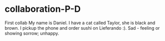 # collaboration-P-D
First collab
My name is Daniel. I have a cat called Taylor, she is black and brown.
I pickup the phone and order sushi on Lieferando :).
Sad - feeling or showing sorrow; unhappy.
